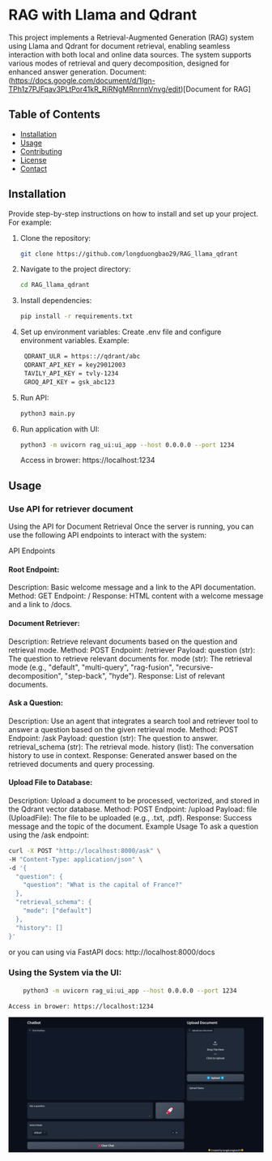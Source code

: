 # RAG with Llama and Qdrant
This project implements a Retrieval-Augmented Generation (RAG) system using Llama and Qdrant for document retrieval, enabling seamless interaction with both local and online data sources. The system supports various modes of retrieval and query decomposition, designed for enhanced answer generation.
Document: (https://docs.google.com/document/d/1lgn-TPh1z7PJFqav3PLtPor41kR_RiRNgMRnrnnVnvg/edit)[Document for RAG]
## Table of Contents

- [Installation](#installation)
- [Usage](#usage)
- [Contributing](#contributing)
- [License](#license)
- [Contact](#contact)

## Installation

Provide step-by-step instructions on how to install and set up your project. For example:

1. Clone the repository:
    ```sh
    git clone https://github.com/longduongbao29/RAG_llama_qdrant
    ```
2. Navigate to the project directory:
    ```sh
    cd RAG_llama_qdrant
    ```
3. Install dependencies:
    ```sh
    pip install -r requirements.txt
    ```
4. Set up environment variables:
    Create .env file and configure environment variables. Example:
   ```sh
    QDRANT_ULR = https:://qdrant/abc
    QDRANT_API_KEY = key29012003
    TAVILY_API_KEY = tvly-1234
    GROQ_API_KEY = gsk_abc123
   ```
6. Run API:
    ```sh
    python3 main.py
    ```
7. Run application with UI:
    ```sh
    python3 -m uvicorn rag_ui:ui_app --host 0.0.0.0 --port 1234
    ```
    Access in brower: https://localhost:1234
## Usage

### Use API for retriever document

Using the API for Document Retrieval
Once the server is running, you can use the following API endpoints to interact with the system:

API Endpoints
#### Root Endpoint:

Description: Basic welcome message and a link to the API documentation.
Method: GET
Endpoint: /
Response: HTML content with a welcome message and a link to /docs.
#### Document Retriever:

Description: Retrieve relevant documents based on the question and retrieval mode.
Method: POST
Endpoint: /retriever
Payload:
question (str): The question to retrieve relevant documents for.
mode (str): The retrieval mode (e.g., "default", "multi-query", "rag-fusion", "recursive-decomposition", "step-back", "hyde").
Response: List of relevant documents.
#### Ask a Question:

Description: Use an agent that integrates a search tool and retriever tool to answer a question based on the given retrieval mode.
Method: POST
Endpoint: /ask
Payload:
question (str): The question to answer.
retrieval_schema (str): The retrieval mode.
history (list): The conversation history to use in context.
Response: Generated answer based on the retrieved documents and query processing.
#### Upload File to Database:

Description: Upload a document to be processed, vectorized, and stored in the Qdrant vector database.
Method: POST
Endpoint: /upload
Payload:
file (UploadFile): The file to be uploaded (e.g., .txt, .pdf).
Response: Success message and the topic of the document.
Example Usage
To ask a question using the /ask endpoint:

```sh
curl -X POST "http://localhost:8000/ask" \
-H "Content-Type: application/json" \
-d '{
  "question": {
    "question": "What is the capital of France?"
  },
  "retrieval_schema": {
    "mode": ["default"]
  },
  "history": []
}'
```
or you can using via FastAPI docs: http://localhost:8000/docs

### Using the System via the UI: 
```sh
    python3 -m uvicorn rag_ui:ui_app --host 0.0.0.0 --port 1234
```
    Access in brower: https://localhost:1234
![alt text](image.png)
